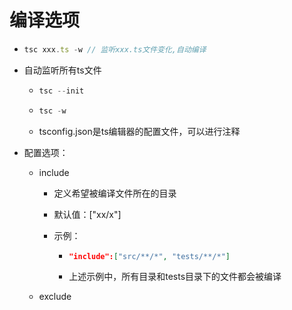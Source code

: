 # 编译选项

+ ```typescript
  tsc xxx.ts -w // 监听xxx.ts文件变化,自动编译
  ```

+ 自动监听所有ts文件

  + ```typescript
    tsc --init
    ```

  + ```typescript
    tsc -w
    ```

  + tsconfig.json是ts编辑器的配置文件，可以进行注释

+ 配置选项：

  + include

    + 定义希望被编译文件所在的目录

    + 默认值：["xx/x"]

    + 示例：

      + ```json
        "include":["src/**/*", "tests/**/*"]
        ```

      + 上述示例中，所有目录和tests目录下的文件都会被编译

  + exclude